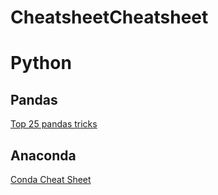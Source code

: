 # CheatsheetCheatsheet

# Python

## Pandas

[Top 25 pandas tricks](https://nbviewer.jupyter.org/github/justmarkham/pandas-videos/blob/master/top_25_pandas_tricks.ipynb)

## Anaconda

[Conda Cheat Sheet](https://docs.conda.io/projects/conda/en/latest/_downloads/1f5ecf5a87b1c1a8aaf5a7ab8a7a0ff7/conda-cheatsheet.pdf)
